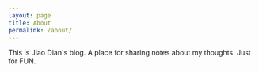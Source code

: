```yaml
---
layout: page
title: About
permalink: /about/
---
```


This is Jiao Dian's blog. A place for sharing notes about my thoughts. Just for FUN.